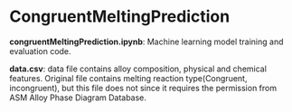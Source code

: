 # CongruentMeltingPrediction
 
**congruentMeltingPrediction.ipynb**: Machine learning model training and evaluation code.

**data.csv**: data file contains alloy composition, physical and chemical features. Original file contains melting reaction type(Congruent, incongruent), but this file does not since it requires the permission from ASM Alloy Phase Diagram Database.
